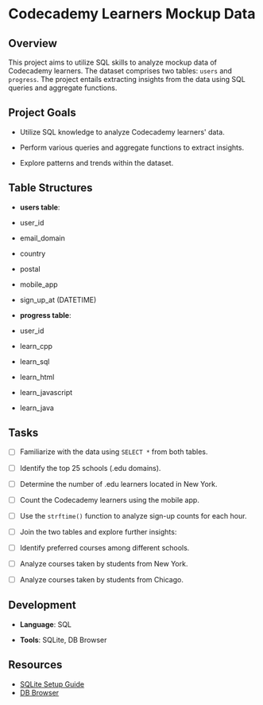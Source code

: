 # Codecademy Learners Mockup Data



## Overview

This project aims to utilize SQL skills to analyze mockup data of Codecademy learners. The dataset comprises two tables: `users` and `progress`. The project entails extracting insights from the data using SQL queries and aggregate functions.



## Project Goals

- Utilize SQL knowledge to analyze Codecademy learners' data.

- Perform various queries and aggregate functions to extract insights.

- Explore patterns and trends within the dataset.



## Table Structures

- **users table**:

 - user_id

 - email_domain

 - country

 - postal

 - mobile_app

 - sign_up_at (DATETIME)

  

- **progress table**:

 - user_id

 - learn_cpp

 - learn_sql

 - learn_html

 - learn_javascript

 - learn_java



## Tasks

- [ ] Familiarize with the data using `SELECT *` from both tables.

- [ ] Identify the top 25 schools (.edu domains).

- [ ] Determine the number of .edu learners located in New York.

- [ ] Count the Codecademy learners using the mobile app.

- [ ] Use the `strftime()` function to analyze sign-up counts for each hour.

- [ ] Join the two tables and explore further insights:

 - [ ] Identify preferred courses among different schools.

 - [ ] Analyze courses taken by students from New York.

 - [ ] Analyze courses taken by students from Chicago.



## Development

- **Language**: SQL

- **Tools**: SQLite, DB Browser



## Resources

- [SQLite Setup Guide](https://www.codecademy.com/article/what-is-sqlite)
- [DB Browser](https://www.codecademy.com/article/setting-up-db-browser)
